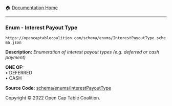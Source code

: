 :house: [Documentation Home](/docs/README.md)

---

### Enum - Interest Payout Type

`https://opencaptablecoalition.com/schema/enums/InterestPayoutType.schema.json`

**Description:** _Enumeration of interest payout types (e.g. deferred or cash payment)_

**ONE OF:**</br>&bull; DEFERRED </br>&bull; CASH

**Source Code:** [schema/enums/InterestPayoutType](../../../schema/enums/InterestPayoutType.schema.json)

Copyright © 2022 Open Cap Table Coalition.
